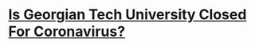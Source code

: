 # [Is Georgian Tech University Closed For Coronavirus?](https://georgiantechuniversity.github.io/IsGTClosedForCoronavirus/)
